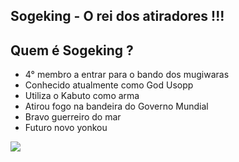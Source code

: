 ## Sogeking - O rei dos atiradores !!!

## **Quem é Sogeking ?**


- 4° membro a entrar para o bando dos mugiwaras
- Conhecido atualmente como God Usopp
- Utiliza o Kabuto como arma
- Atirou fogo na bandeira do Governo Mundial
- Bravo guerreiro do mar
- Futuro novo yonkou

![](https://terradaslendas.com/wp-content/uploads/2021/09/soge.jpeg)

